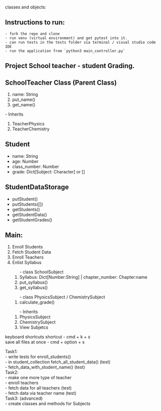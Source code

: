 classes and objects:

## Instructions to run:
    - fork the repo and clone
    - run venv (virtual environment) and get pytest into it.
    - can run tests in the tests folder via terminal / visual studio code IDE
    - run the application from `python3 main_controller.py`

## Project School teacher - student Grading.

<h2>SchoolTeacher Class (Parent Class)</h2>
    <ol>
        <li>name: String</li>
        <li>put_name()</li>
        <li>get_name()</li>
    </ol>
    - Inherits
    <ol>
        <li>TeacherPhysics</li>
        <li>TeacherChemistry</li>
    </ol>

<h2>Student</h2>
    <ul> 
        <li>name: String</li>
        <li>age: Number</li>
        <li>class_number: Number</li>
        <li>grade: Dict[Subject: Character] or []</li>
    </ul>
    
<h2>StudentDataStorage</h2>
    <ul>
        <li>putStudent()</li>
        <li>putStudents([])</li>
        <li>getStudents()</li>
        <li>getStudentData()</li>
        <li>getStudentGrades()</li>
    </ul>
    


<h2>Main:</h2>
    <ol>
        <li>Enroll Students</li>
        <li>Fetch Student Data</li>
        <li>Enroll Teachers</li>
        <li>Enlist Syllabus</li>
        <ol>
        - class SchoolSubject
            <li>Syllabus: Dict[Number:String] | chapter_number: Chapter:name</li>
            <li>put_syllabus()</li>
            <li>get_syllabus()</li>
        </ol>
        <ol>
        - class PhysicsSubject / ChemistrySubject
            <li>calculate_grade()</li>
        </ol>
        <ol>
        - Inherits
            <li>PhysicsSubject</li>
            <li>ChemistrySubject</li>
            <li>View Subjetcs</li>
        </ol>
    </ol>
    


keyboard shortcuts shortcut - cmd + k + s</br>
save all files at once - cmd + option + s
    

Task1:</br>
    - write tests for enroll_students()</br>
    - in student_collection fetch_all_student_data() (test)</br>
    - fetch_data_with_student_name() (test)</br>
Task2:</br>
    - make one more type of teacher</br>
    - enroll teachers</br>
    - fetch data for all teachers (test)</br>
    - fetch data via teacher name (test)</br>
Task3: (advanced)</br>
    - create classes and methods for Subjects</br>